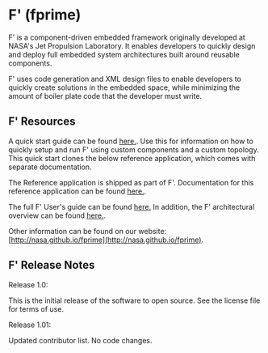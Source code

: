 # F' (fprime)

F' is a component-driven embedded framework originally developed at NASA's Jet Propulsion Laboratory. It enables developers to quickly design and deploy full embedded system architectures built around reusable components.

F' uses code generation and XML design files to enable developers to quickly create solutions in the embedded space, while minimizing the amount of boiler plate code that the developer must write.


## F' Resources

A quick start guide can be found [here.](http://nasa.github.io/fprime/getting-started.md). Use this for information on how to quickly setup and run F' using custom components and a custom topology. This quick start clones the below reference application, which comes with separate documentation.

The Reference application is shipped as part of F'. Documentation for this reference application can be found [here.](Ref/docs/sdd.md).

The full F' User's guide can be found [here.](docs/UsersGuide/FprimeUserGuide.pdf) In addition, the F' architectural overview can be found [here.](docs/Architecture/FPrimeArchitectureShort.pdf).

Other information can be found on our website: [http://nasa.github.io/fprime](http://nasa.github.io/fprime).

## F' Release Notes
Release 1.0: 

This is the initial release of the software to open source. See the license file for terms of use.

Release 1.01:

Updated contributor list. No code changes. 


